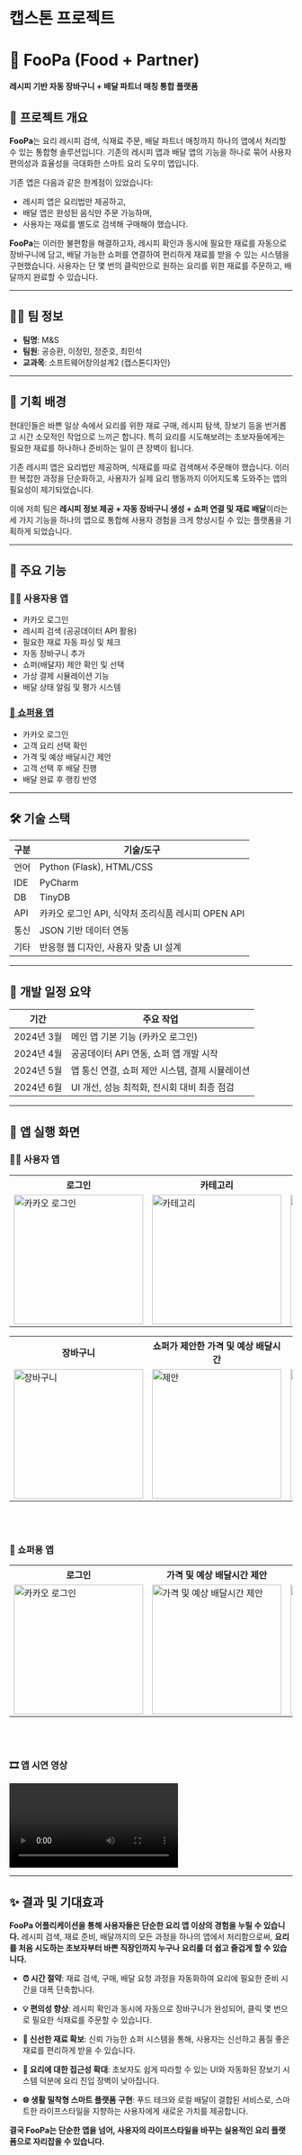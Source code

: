 # 캡스톤 프로젝트
# 🛒 FooPa (Food + Partner)
**레시피 기반 자동 장바구니 + 배달 파트너 매칭 통합 플랫폼**

## 📌 프로젝트 개요

**FooPa**는 요리 레시피 검색, 식재료 주문, 배달 파트너 매칭까지 하나의 앱에서 처리할 수 있는 통합형 솔루션입니다. 
기존의 레시피 앱과 배달 앱의 기능을 하나로 묶어 사용자 편의성과 효율성을 극대화한 스마트 요리 도우미 앱입니다.

기존 앱은 다음과 같은 한계점이 있었습니다:
- 레시피 앱은 요리법만 제공하고, 
- 배달 앱은 완성된 음식만 주문 가능하며,
- 사용자는 재료를 별도로 검색해 구매해야 했습니다.

**FooPa**는 이러한 불편함을 해결하고자, 레시피 확인과 동시에 필요한 재료를 자동으로 장바구니에 담고, 배달 가능한 쇼퍼를 연결하여 편리하게 재료를 받을 수 있는 시스템을 구현했습니다. 
사용자는 단 몇 번의 클릭만으로 원하는 요리를 위한 재료를 주문하고, 배달까지 완료할 수 있습니다.

---

## 👨‍💻 팀 정보

- **팀명**: M&S  
- **팀원**: 공승환, 이정민, 정준호, 최민석  
- **교과목**: 소프트웨어창의설계2 (캡스톤디자인)  

---

## 🧠 기획 배경

현대인들은 바쁜 일상 속에서 요리를 위한 재료 구매, 레시피 탐색, 장보기 등을 번거롭고 시간 소모적인 작업으로 느끼곤 합니다. 특히 요리를 시도해보려는 초보자들에게는 필요한 재료를 하나하나 준비하는 일이 큰 장벽이 됩니다.

기존 레시피 앱은 요리법만 제공하며, 식재료를 따로 검색해서 주문해야 했습니다. 이러한 복잡한 과정을 단순화하고, 사용자가 실제 요리 행동까지 이어지도록 도와주는 앱의 필요성이 제기되었습니다.

이에 저희 팀은 **레시피 정보 제공 + 자동 장바구니 생성 + 쇼퍼 연결 및 재료 배달**이라는 세 가지 기능을 하나의 앱으로 통합해 사용자 경험을 크게 향상시킬 수 있는 플랫폼을 기획하게 되었습니다.

---

## 🚀 주요 기능

### 👨‍🍳 사용자용 앱
- 카카오 로그인
- 레시피 검색 (공공데이터 API 활용)
- 필요한 재료 자동 파싱 및 체크
- 자동 장바구니 추가
- 쇼퍼(배달자) 제안 확인 및 선택
- 가상 결제 시뮬레이션 기능
- 배달 상태 알림 및 평가 시스템

### <a href="https://github.com/DDH-975/Foopa_delivery_local">🚚 쇼퍼용 앱</a>
- 카카오 로그인
- 고객 요리 선택 확인
- 가격 및 예상 배달시간 제안
- 고객 선택 후 배달 진행
- 배달 완료 후 랭킹 반영

---

## 🛠 기술 스택

| 구분        | 기술/도구 |
|-------------|------------|
| 언어        | Python (Flask), HTML/CSS |
| IDE         | PyCharm |
| DB          | TinyDB |
| API         | 카카오 로그인 API, 식약처 조리식품 레시피 OPEN API |
| 통신        | JSON 기반 데이터 연동 |
| 기타        | 반응형 웹 디자인, 사용자 맞춤 UI 설계 |

---

## 📅 개발 일정 요약

| 기간 | 주요 작업 |
|------|-----------|
| 2024년 3월 | 메인 앱 기본 기능 (카카오 로그인) |
| 2024년 4월 | 공공데이터 API 연동, 쇼퍼 앱 개발 시작 |
| 2024년 5월 | 앱 통신 연결, 쇼퍼 제안 시스템, 결제 시뮬레이션 |
| 2024년 6월 | UI 개선, 성능 최적화, 전시회 대비 최종 점검 |

---
## 📱 앱 실행 화면

### 👨‍🍳 사용자 앱
<table>
  <tr>
    <th>로그인</th>
    <th>카테고리</th>
    <th>레시피</th>
  </tr>
  <tr>
    <td><img alt ="카카오 로그인" src="https://github.com/user-attachments/assets/7918ef92-c9ac-4523-9856-8c8c92882f4c" width="230"/></td>
    <td><img alt="카테고리" src="https://github.com/user-attachments/assets/64cae19d-e727-4d7d-8d98-43dff0bfbc9a" width="230"/></td>
    <td><img alt="레시피" src="https://github.com/user-attachments/assets/a5e62d79-bf1f-4e88-8e0b-355dbf3098b4" width="230"/></td>
  </tr>
</table>

<table>
  <tr>
    <th>장바구니</th>
    <th>쇼퍼가 제안한 가격 및 예상 배달시간 </th>
    <th>결제 화면</th>
    <th>영수증</th>
  </tr>
  <tr>
    <td><img alt="장바구니" src="https://github.com/user-attachments/assets/4cfecb35-9b1f-4c0e-b805-fee2afd1f17b" width="230"/></td>
    <td><img alt ="제안" src="https://github.com/user-attachments/assets/0c41bcab-ac48-443b-996c-e1f8cdacbd22" width="230"/></td>
    <td><img alt ="결제" src="https://github.com/user-attachments/assets/8ad6f731-0ebe-4cd0-9f25-8dc1e30a3212" width="230"/></td>
    <td><img alt ="영수증" src="https://github.com/user-attachments/assets/a3a1e6aa-adcf-4509-9a50-2d21deddf528" width="230"/></td>
  </tr>
</table>

<br>
<br>

### 🚚 쇼퍼용 앱
<table>
  <tr>
    <th>로그인</th>
    <th>가격 및 예상 배달시간 제안</th>
    <th>주문서</th>
  </tr>
  <tr>
    <td><img alt ="카카오 로그인" src="https://github.com/user-attachments/assets/90b98795-a62d-4086-a1b9-cdba7f660777" width="230"/></td>
    <td><img alt="가격 및 예상 배달시간 제안" src="https://github.com/user-attachments/assets/4468c298-9d57-4536-a311-b0d06881da79" width="230"/></td>
    <td><img alt="레시피" src="https://github.com/user-attachments/assets/dae4a9ed-c3c7-4dca-a507-ee42053a6f9a" width="230"/></td>
  </tr>
</table>

<br>
<br>

### 🎞 앱 시연 영상
<video src="https://github.com/user-attachments/assets/cd2e9774-5f60-44dd-ba6e-c863db958759" controls></video>

---

## ✨ 결과 및 기대효과
**FooPa 어플리케이션을 통해 사용자들은 단순한 요리 앱 이상의 경험을 누릴 수 있습니다.**
레시피 검색, 재료 준비, 배달까지의 모든 과정을 하나의 앱에서 처리함으로써, **요리를 처음 시도하는 초보자부터 바쁜 직장인까지 누구나 요리를 더 쉽고 즐겁게 할 수 있습니다.**

- **⏰ 시간 절약**: 재료 검색, 구매, 배달 요청 과정을 자동화하여 요리에 필요한 준비 시간을 대폭 단축합니다.

- **💡 편의성 향상**: 레시피 확인과 동시에 자동으로 장바구니가 완성되어, 클릭 몇 번으로 필요한 식재료를 주문할 수 있습니다.

- **🥬 신선한 재료 확보**: 신뢰 가능한 쇼퍼 시스템을 통해, 사용자는 신선하고 품질 좋은 재료를 편리하게 받을 수 있습니다.

- **🍳 요리에 대한 접근성 확대**: 초보자도 쉽게 따라할 수 있는 UI와 자동화된 장보기 시스템 덕분에 요리 진입 장벽이 낮아집니다.

- **🌐 생활 밀착형 스마트 플랫폼 구현**: 푸드 테크와 로컬 배달이 결합된 서비스로, 스마트한 라이프스타일을 지향하는 사용자에게 새로운 가치를 제공합니다.

**결국 FooPa는 단순한 앱을 넘어, 사용자의 라이프스타일을 바꾸는 실용적인 요리 플랫폼으로 자리잡을 수 있습니다.**

